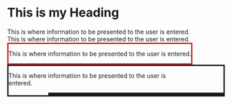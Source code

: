 <html>
<head>
<title>
The title of the webpage
</title>
</head>
<body>
<h1>This is my Heading</h1>
This is where information to be presented to the user is entered.
</body>
</html>
<div style="float: left">
This is where information to be presented to the user is entered.
</div>
<div style="float: right">
<div style="float: left; border: solid; border-color: #C12528">
<p>
This is where information to be presented to the user is entered.
</p>
</div>
<div style="float: right; border: solid">
 <div style="float: left; bor: solid; border-color: #C12528; width: 400px;">
<p>
This is where information to be presented to the user is entered.
</p>
</div>
<div style="float: right; border: solid; width: 400px;">
